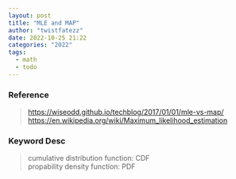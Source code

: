 ```yaml
---
layout: post
title: "MLE and MAP"
author: "twistfatezz"
date: 2022-10-25 21:22
categories: "2022" 
tags:
  - math
  - todo
---
```


### Reference
> https://wiseodd.github.io/techblog/2017/01/01/mle-vs-map/ <br>
> https://en.wikipedia.org/wiki/Maximum_likelihood_estimation

### Keyword Desc
> cumulative distribution function: CDF <br>
> propability density function: PDF

